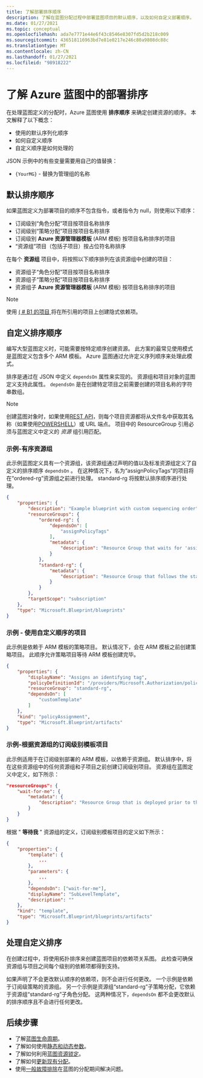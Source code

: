 ```yaml
---
title: 了解部署排序顺序
description: 了解在蓝图分配过程中部署蓝图项目的默认顺序，以及如何自定义部署顺序。
ms.date: 01/27/2021
ms.topic: conceptual
ms.openlocfilehash: ada7e7771e44e6f43c8546e8307fd5d2b218c009
ms.sourcegitcommit: 436518116963bd7e81e0217e246c80a9808dc88c
ms.translationtype: MT
ms.contentlocale: zh-CN
ms.lasthandoff: 01/27/2021
ms.locfileid: "98918222"
---
```

# <a name="understand-the-deployment-sequence-in-azure-blueprints"></a>了解 Azure 蓝图中的部署排序

在处理蓝图定义的分配时，Azure 蓝图使用 **排序顺序** 来确定创建资源的顺序。 本文解释了以下概念：

- 使用的默认序列化顺序
- 如何自定义顺序
- 自定义顺序是如何处理的

JSON 示例中的有些变量需要用自己的值替换：

- `{YourMG}` - 替换为管理组的名称

## <a name="default-sequencing-order"></a>默认排序顺序

如果蓝图定义为部署项目的顺序不包含指令，或者指令为 null，则使用以下顺序：

- 订阅级别“角色分配”项目按项目名称排序
- 订阅级别“策略分配”项目按项目名称排序
- 订阅级别 **Azure 资源管理器模板** (ARM 模板) 按项目名称排序的项目
- “资源组”项目（包括子项目）按占位符名称排序

在每个 **资源组** 项目中，将按照以下顺序排列在该资源组中创建的项目：

- 资源组子“角色分配”项目按项目名称排序
- 资源组子“策略分配”项目按项目名称排序
- 资源组子 **Azure 资源管理器模板** (ARM 模板) 按项目名称排序的项目

> [!NOTE]
> 使用 [ ( # B1 的项目 ](../reference/blueprint-functions.md#artifacts) 将在所引用的项目上创建隐式依赖项。

## <a name="customizing-the-sequencing-order"></a>自定义排序顺序

编写大型蓝图定义时，可能需要按特定顺序创建资源。 此方案的最常见使用模式是蓝图定义包含多个 ARM 模板。 Azure 蓝图通过允许定义序列顺序来处理此模式。

排序是通过在 JSON 中定义 `dependsOn` 属性来实现的。 资源组和项目对象的蓝图定义支持此属性。 `dependsOn` 是在创建特定项目之前需要创建的项目名称的字符串数组。

> [!NOTE]
> 创建蓝图对象时，如果使用[REST API](/rest/api/blueprints/artifacts/createorupdate)，则每个项目资源都将从文件名中获取其名称（如果使用[POWERSHELL](/powershell/module/az.blueprint/new-azblueprintartifact)）或 URL 端点。 项目中的 ResourceGroup 引用必须与蓝图定义中定义的 _资源_ 组引用匹配。

### <a name="example---ordered-resource-group"></a>示例-有序资源组

此示例蓝图定义具有一个资源组，该资源组通过声明的值以及标准资源组定义了自定义的排序顺序 `dependsOn` 。 在这种情况下，名为“assignPolicyTags”的项目将在“ordered-rg”资源组之前进行处理。
standard-rg 将按默认排序顺序进行处理。

```json
{
    "properties": {
        "description": "Example blueprint with custom sequencing order",
        "resourceGroups": {
            "ordered-rg": {
                "dependsOn": [
                    "assignPolicyTags"
                ],
                "metadata": {
                    "description": "Resource Group that waits for 'assignPolicyTags' creation"
                }
            },
            "standard-rg": {
                "metadata": {
                    "description": "Resource Group that follows the standard sequence ordering"
                }
            }
        },
        "targetScope": "subscription"
    },
    "type": "Microsoft.Blueprint/blueprints"
}
```

### <a name="example---artifact-with-custom-order"></a>示例 - 使用自定义顺序的项目

此示例是依赖于 ARM 模板的策略项目。 默认情况下，会在 ARM 模板之前创建策略项目。 此顺序允许策略项目等待 ARM 模板创建完毕。

```json
{
    "properties": {
        "displayName": "Assigns an identifying tag",
        "policyDefinitionId": "/providers/Microsoft.Authorization/policyDefinitions/2a0e14a6-b0a6-4fab-991a-187a4f81c498",
        "resourceGroup": "standard-rg",
        "dependsOn": [
            "customTemplate"
        ]
    },
    "kind": "policyAssignment",
    "type": "Microsoft.Blueprint/artifacts"
}
```

### <a name="example---subscription-level-template-artifact-depending-on-a-resource-group"></a>示例-根据资源组的订阅级别模板项目

此示例适用于在订阅级别部署的 ARM 模板，以依赖于资源组。 默认排序中，将在这些资源组中的任何资源组和子项目之前创建订阅级别项目。 资源组在蓝图定义中定义，如下所示：

```json
"resourceGroups": {
    "wait-for-me": {
        "metadata": {
            "description": "Resource Group that is deployed prior to the subscription level template artifact"
        }
    }
}
```

根据 " **等待我** " 资源组的定义，订阅级别模板项目的定义如下所示：

```json
{
    "properties": {
        "template": {
            ...
        },
        "parameters": {
            ...
        },
        "dependsOn": ["wait-for-me"],
        "displayName": "SubLevelTemplate",
        "description": ""
    },
    "kind": "template",
    "type": "Microsoft.Blueprint/blueprints/artifacts"
}
```

## <a name="processing-the-customized-sequence"></a>处理自定义排序

在创建过程中，将使用拓扑排序来创建蓝图项目的依赖项关系图。 此检查可确保资源组与项目之间每个级别的依赖项都得到支持。

如果声明了不会更改默认顺序的依赖项，则不会进行任何更改。
一个示例是依赖于订阅级策略的资源组。 另一个示例是资源组“standard-rg”子策略分配，它依赖于资源组“standard-rg”子角色分配。 这两种情况下，`dependsOn` 都不会更改默认的排序顺序且不会进行任何更改。

## <a name="next-steps"></a>后续步骤

- 了解[蓝图生命周期](./lifecycle.md)。
- 了解如何使用[静态和动态参数](./parameters.md)。
- 了解如何利用[蓝图资源锁定](./resource-locking.md)。
- 了解如何[更新现有分配](../how-to/update-existing-assignments.md)。
- 使用[一般故障排除](../troubleshoot/general.md)在蓝图的分配期间解决问题。